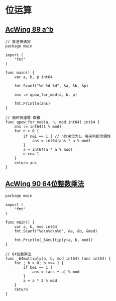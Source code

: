 # 位运算

## [AcWing 89 a^b](https://www.acwing.com/problem/content/91/)

```
// 乘法快速幂
package main

import (
    "fmt"
)

func main() {
    var a, b, p int64
    
    fmt.Scanf("%d %d %d", &a, &b, &p)
    
    ans := qpow_for_mod(a, b, p)
    
    fmt.Println(ans)
}

// 循环快速幂 取模
func qpow_for_mod(a, n, mod int64) int64 {
	ans := int64(1 % mod)
	for n > 0 {
		if n&1 == 1 { // n的末位为1，用来判断奇偶性
			ans = int64(ans * a % mod)
		}
		a = int64(a * a % mod)
		n >>= 1
	}
	return ans
}
```

## [AcWing 90 64位整数乘法](https://www.acwing.com/problem/content/92/)
```
package main

import (
	"fmt"
)

func main() {
	var a, b, mod int64
	fmt.Scanf("%d\n%d\n%d", &a, &b, &mod)

	fmt.Println(_64multiply(a, b, mod))
}

// 64位数乘法
func _64multiply(a, b, mod int64) (ans int64) {
	for ; b > 0; b >>= 1 {
		if b&1 == 1 {
			ans = (ans + a) % mod
		}
		a = a * 2 % mod
	}
	return
}
```